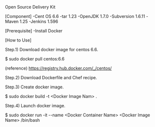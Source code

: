 Open Source Delivery Kit

[Component]
-Cent OS 6.6
-tar 1.23
-OpenJDK 1.7.0
-Subversion 1.6.11
-Maven 1.25
-Jenkins 1.596

[Prerequisite]
-Install Docker

[How to Use]

Step.1) Download docker image for centos 6.6.

 $ sudo docker pull centos:6.6

 (reference)
 https://registry.hub.docker.com/_/centos/

Step.2) Download Dockerfile and Chef recipe.

Step.3) Create docker image.

 $ sudo docker build -t \<Docker Image Nam\> .

Step.4) Launch docker image.

 $ sudo docker run -it --name \<Docker Container Name\> \<Docker Image Name\> /bin/bash
